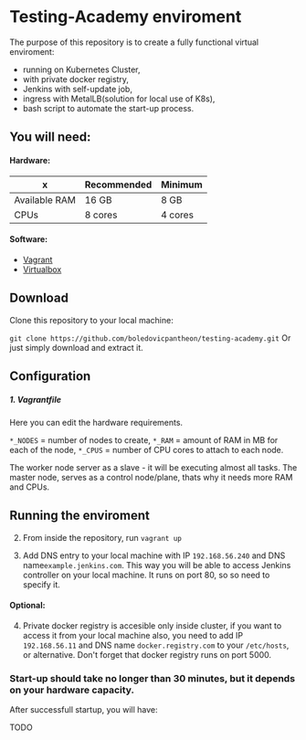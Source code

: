 # Testing-Academy enviroment

The purpose of this repository is to create a fully functional virtual enviroment:
 - running on Kubernetes Cluster,
 - with private docker registry,
 - Jenkins with self-update job,
 - ingress with MetalLB(solution for local use of K8s),
 - bash script to automate the start-up process.


## You will need:

#### Hardware:

x | Recommended | Minimum
----------- | ----------- | ----------- 
Available RAM | 16 GB | 8 GB
CPUs | 8 cores | 4 cores

#### Software:

 - [Vagrant](https://www.vagrantup.com/downloads)
 - [Virtualbox](https://www.virtualbox.org/wiki/Downloads)

## Download

Clone this repository to your local machine:

`git clone https://github.com/boledovicpantheon/testing-academy.git` 
Or just simply download and extract it.


## Configuration

##### 1. Vagrantfile

Here you can edit the hardware requirements.   

`*_NODES` = number of nodes to create,
`*_RAM` = amount of RAM in MB for each of the node,
`*_CPUS` = number of CPU cores to attach to each node.


The worker node server as a slave - it will be executing almost all tasks.
The master node, serves as a control node/plane, thats why it needs more RAM and CPUs. 

## Running the enviroment



2. From inside the repository, run 
`vagrant up`

3. Add DNS entry to your local machine with IP `192.168.56.240` and DNS name`example.jenkins.com`.
This way you will be able to access Jenkins controller on your local machine. It runs on port 80, so so need to specify it.

#### Optional:

4. Private docker registry is accesible only inside cluster, if you want to access it from your local machine also, you need to add IP 
`192.168.56.11` and DNS name `docker.registry.com` to your `/etc/hosts`, or alternative.
Don't forget that docker registry runs on port 5000. 


### Start-up should take no longer than 30 minutes, but it depends on your hardware capacity.

After successfull startup, you will have: 


TODO
